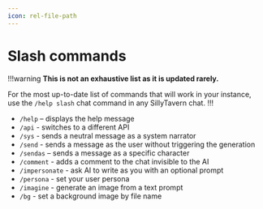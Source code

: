 ```yaml
---
icon: rel-file-path
---
```


# Slash commands

!!!warning
**This is not an exhaustive list as it is updated rarely.**

For the most up-to-date list of commands that will work in your instance, use the `/help slash` chat command in any SillyTavern chat.
!!!

- `/help` – displays the help message
- `/api` - switches to a different API
- `/sys` - sends a neutral message as a system narrator
- `/send` - sends a message as the user without triggering the generation
- `/sendas` – sends a message as a specific character
- `/comment` - adds a comment to the chat invisible to the AI
- `/impersonate` - ask AI to write as you with an optional prompt
- `/persona` - set your user persona
- `/imagine` - generate an image from a text prompt
- `/bg` - set a background image by file name
